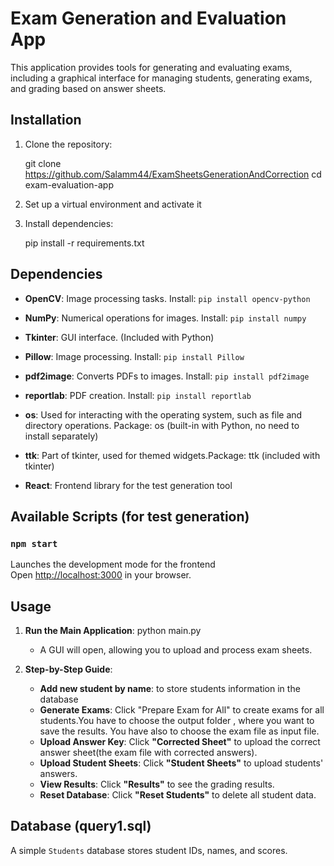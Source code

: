 
# Exam Generation and Evaluation App
This application provides tools for generating and evaluating exams, including a graphical interface for managing students, generating exams, and grading based on answer sheets.

## Installation

1. Clone the repository:
   
   git clone https://github.com/Salamm44/ExamSheetsGenerationAndCorrection
   cd exam-evaluation-app
   

2. Set up a virtual environment and activate it
   

3. Install dependencies:
 
   pip install -r requirements.txt
   
## Dependencies

- **OpenCV**: Image processing tasks. Install: `pip install opencv-python`
- **NumPy**: Numerical operations for images. Install: `pip install numpy`
- **Tkinter**: GUI interface. (Included with Python)
- **Pillow**: Image processing. Install: `pip install Pillow`
- **pdf2image**: Converts PDFs to images. Install: `pip install pdf2image`
- **reportlab**: PDF creation. Install: `pip install reportlab`
- **os**: Used for interacting with the operating system, such as file and directory operations.
  Package: os (built-in with Python, no need to install separately)

- **ttk**: Part of tkinter, used for themed widgets.Package: ttk (included with tkinter)
- **React**:  Frontend library for the test generation tool 

## Available Scripts (for test generation)
### `npm start`
Launches the development mode for the frontend  
Open [http://localhost:3000](http://localhost:3000) in your browser.


## Usage

1. **Run the Main Application**:
   python main.py
   - A GUI will open, allowing you to upload and process exam sheets.

2. **Step-by-Step Guide**:
   - **Add new student by name**: to store students information in the database 
   - **Generate Exams**: Click "Prepare Exam for All" to create exams for all students.You have to choose the output folder , where you want to save the results. You have also to choose the exam file as input file.
   - **Upload Answer Key**: Click **"Corrected Sheet"** to upload the correct answer sheet(the exam file with corrected answers).
   - **Upload Student Sheets**: Click **"Student Sheets"** to upload students' answers.
   - **View Results**: Click **"Results"** to see the grading results.
   - **Reset Database**: Click **"Reset Students"** to delete all student data.


## Database (query1.sql)
A simple `Students` database stores student IDs, names, and scores.



